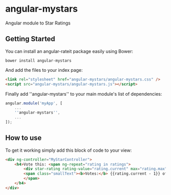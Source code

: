 # angular-mystars
Angular module to Star Ratings


## Getting Started

You can install an angular-rateit package easily using Bower:

```shell
bower install angular-mystars
```

And add the files to your index page:

```html
<link rel="stylesheet" href="angular-mystars/angular-mystars.css" />
<script src="angular-mystars/angular-mystars.js"></script>
```

Finally add ''angular-mystars'' to your main module's list of dependencies:

```js
angular.module('myApp', [
	...
    ''angular-mystars'',
    ...
]);
```

## How to use

To get it working simply add this block of code to your view:

```html
<div ng-controller="MyStarController">
    <h4>Vote this: <span ng-repeat="rating in ratings">
        <div star-rating rating-value="rating.current" max="rating.max" on-rating-selected="getSelectedRating(rating)"></div>
        <span class="smallText"><b>Votes:</b> {{rating.current - 1}} of {{rating.max}}</span>
        </span>
    </h4>
</div>
```

